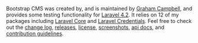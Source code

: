 Bootstrap CMS was created by, and is maintained by [Graham Campbell](https://github.com/GrahamCampbell), and provides some testing functionality for [Laravel 4.2](http://laravel.com). It relies on 12 of my packages including [Laravel Core](https://github.com/GrahamCampbell/Laravel-Core) and [Laravel Credentials](https://github.com/GrahamCampbell/Laravel-Credentials). Feel free to check out the [change log](https://github.com/GrahamCampbell/Bootstrap-CMS/blob/master/CHANGELOG.md), [releases](https://github.com/GrahamCampbell/Bootstrap-CMS/releases), [license](https://github.com/GrahamCampbell/Bootstrap-CMS/blob/master/LICENSE.md), [screenshots](https://github.com/GrahamCampbell/Bootstrap-CMS/blob/master/SCREENSHOTS.md), [api docs](http://grahamcampbell.github.io/Bootstrap-CMS), and [contribution guidelines](https://github.com/GrahamCampbell/Bootstrap-CMS/blob/master/CONTRIBUTING.md).
